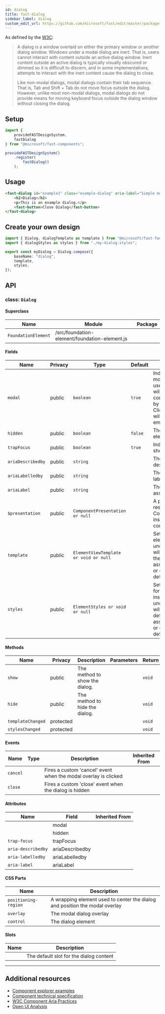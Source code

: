 ```yaml
---
id: dialog
title: fast-dialog
sidebar_label: dialog
custom_edit_url: https://github.com/microsoft/fast/edit/master/packages/web-components/fast-foundation/src/dialog/README.md
---
```


As defined by the [W3C](https://w3c.github.io/aria-practices/#dialog_modal):

> A dialog is a window overlaid on either the primary window or another dialog window. Windows under a modal dialog are inert. That is, users cannot interact with content outside an active dialog window. Inert content outside an active dialog is typically visually obscured or dimmed so it is difficult to discern, and in some implementations, attempts to interact with the inert content cause the dialog to close.
>
> Like non-modal dialogs, modal dialogs contain their tab sequence. That is, Tab and Shift + Tab do not move focus outside the dialog. However, unlike most non-modal dialogs, modal dialogs do not provide means for moving keyboard focus outside the dialog window without closing the dialog.

## Setup

```ts
import {
    provideFASTDesignSystem,
    fastDialog
} from "@microsoft/fast-components";

provideFASTDesignSystem()
    .register(
        fastDialog()
    );
```

## Usage

```html
<fast-dialog id="example1" class="example-dialog" aria-label="Simple modal dialog" modal="true" hidden>
    <h2>Dialog</h2>
    <p>This is an example dialog.</p>
    <fast-button>Close Dialog</fast-button>
</fast-dialog>
```

## Create your own design

```ts
import { Dialog, dialogTemplate as template } from "@microsoft/fast-foundation";
import { dialogStyles as styles } from "./my-dialog.styles";

export const myDialog = Dialog.compose({
    baseName: "dialog",
    template,
    styles,
});
```

## API



### class: `Dialog`

#### Superclass

| Name                | Module                                        | Package |
| ------------------- | --------------------------------------------- | ------- |
| `FoundationElement` | /src/foundation-element/foundation-element.js |         |

#### Fields

| Name              | Privacy | Type                                  | Default | Description                                                                                                                                                                                                   | Inherited From    |
| ----------------- | ------- | ------------------------------------- | ------- | ------------------------------------------------------------------------------------------------------------------------------------------------------------------------------------------------------------- | ----------------- |
| `modal`           | public  | `boolean`                             | `true`  | Indicates the element is modal. When modal, user mouse interaction will be limited to the contents of the element by a modal overlay.  Clicks on the overlay will cause the dialog to emit a "dismiss" event. |                   |
| `hidden`          | public  | `boolean`                             | `false` | The hidden state of the element.                                                                                                                                                                              |                   |
| `trapFocus`       | public  | `boolean`                             | `true`  | Indicates that the dialog should trap focus.                                                                                                                                                                  |                   |
| `ariaDescribedby` | public  | `string`                              |         | The id of the element describing the dialog.                                                                                                                                                                  |                   |
| `ariaLabelledby`  | public  | `string`                              |         | The id of the element labeling the dialog.                                                                                                                                                                    |                   |
| `ariaLabel`       | public  | `string`                              |         | The label surfaced to assistive technologies.                                                                                                                                                                 |                   |
| `$presentation`   | public  | `ComponentPresentation or null`       |         | A property which resolves the ComponentPresentation instance for the current component.                                                                                                                       | FoundationElement |
| `template`        | public  | `ElementViewTemplate or void or null` |         | Sets the template of the element instance. When undefined, the element will attempt to resolve the template from the associated presentation or custom element definition.                                    | FoundationElement |
| `styles`          | public  | `ElementStyles or void or null`       |         | Sets the default styles for the element instance. When undefined, the element will attempt to resolve default styles from the associated presentation or custom element definition.                           | FoundationElement |

#### Methods

| Name              | Privacy   | Description                    | Parameters | Return | Inherited From    |
| ----------------- | --------- | ------------------------------ | ---------- | ------ | ----------------- |
| `show`            | public    | The method to show the dialog. |            | `void` |                   |
| `hide`            | public    | The method to hide the dialog. |            | `void` |                   |
| `templateChanged` | protected |                                |            | `void` | FoundationElement |
| `stylesChanged`   | protected |                                |            | `void` | FoundationElement |

#### Events

| Name     | Type | Description                                                     | Inherited From |
| -------- | ---- | --------------------------------------------------------------- | -------------- |
| `cancel` |      | Fires a custom 'cancel' event when the modal overlay is clicked |                |
| `close`  |      | Fires a custom 'close' event when the dialog is hidden          |                |

#### Attributes

| Name               | Field           | Inherited From |
| ------------------ | --------------- | -------------- |
|                    | modal           |                |
|                    | hidden          |                |
| `trap-focus`       | trapFocus       |                |
| `aria-describedby` | ariaDescribedby |                |
| `aria-labelledby`  | ariaLabelledby  |                |
| `aria-label`       | ariaLabel       |                |

#### CSS Parts

| Name                 | Description                                                                 |
| -------------------- | --------------------------------------------------------------------------- |
| `positioning-region` | A wrapping element used to center the dialog and position the modal overlay |
| `overlay`            | The modal dialog overlay                                                    |
| `control`            | The dialog element                                                          |

#### Slots

| Name | Description                             |
| ---- | --------------------------------------- |
|      | The default slot for the dialog content |

<hr/>


## Additional resources

* [Component explorer examples](https://explore.fast.design/components/fast-dialog)
* [Component technical specification](https://github.com/microsoft/fast/blob/master/packages/web-components/fast-foundation/src/dialog/dialog.spec.md)
* [W3C Component Aria Practices](https://w3c.github.io/aria-practices/#dialog_modal)
* [Open UI Analysis](https://open-ui.org/components/dialog.research)